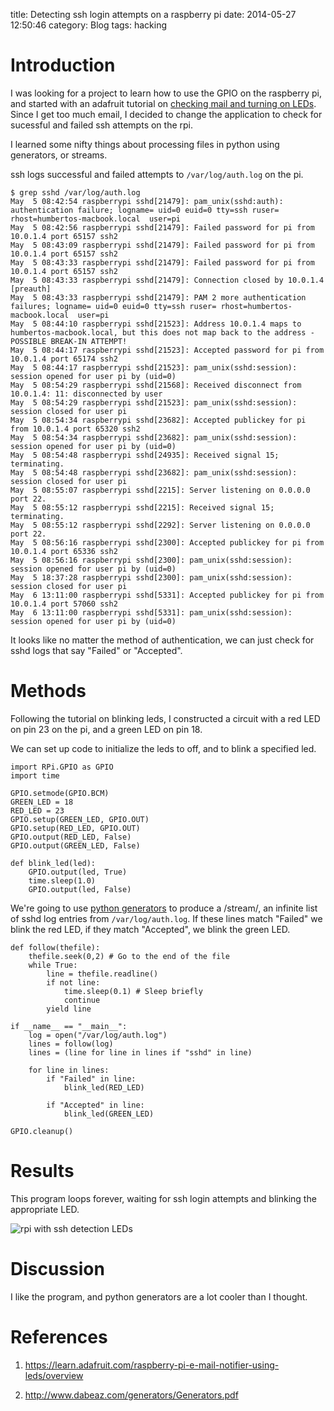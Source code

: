 title: Detecting ssh login attempts on a raspberry pi
date: 2014-05-27 12:50:46
category: Blog
tags: hacking

# Introduction

I was looking for a project to learn how to use the GPIO on the
raspberry pi, and started with an adafruit tutorial on
[checking mail and turning on LEDs](https://learn.adafruit.com/raspberry-pi-e-mail-notifier-using-leds/overview). Since
I get too much email, I decided to change the application to check for
sucessful and failed ssh attempts on the rpi.

I learned some nifty things about processing files in python using
generators, or streams.

ssh logs successful and failed attempts to `/var/log/auth.log` on the
pi.

```{text}
$ grep sshd /var/log/auth.log
May  5 08:42:54 raspberrypi sshd[21479]: pam_unix(sshd:auth): authentication failure; logname= uid=0 euid=0 tty=ssh ruser= rhost=humbertos-macbook.local  user=pi
May  5 08:42:56 raspberrypi sshd[21479]: Failed password for pi from 10.0.1.4 port 65157 ssh2
May  5 08:43:09 raspberrypi sshd[21479]: Failed password for pi from 10.0.1.4 port 65157 ssh2
May  5 08:43:33 raspberrypi sshd[21479]: Failed password for pi from 10.0.1.4 port 65157 ssh2
May  5 08:43:33 raspberrypi sshd[21479]: Connection closed by 10.0.1.4 [preauth]
May  5 08:43:33 raspberrypi sshd[21479]: PAM 2 more authentication failures; logname= uid=0 euid=0 tty=ssh ruser= rhost=humbertos-macbook.local  user=pi
May  5 08:44:10 raspberrypi sshd[21523]: Address 10.0.1.4 maps to humbertos-macbook.local, but this does not map back to the address - POSSIBLE BREAK-IN ATTEMPT!
May  5 08:44:17 raspberrypi sshd[21523]: Accepted password for pi from 10.0.1.4 port 65174 ssh2
May  5 08:44:17 raspberrypi sshd[21523]: pam_unix(sshd:session): session opened for user pi by (uid=0)
May  5 08:54:29 raspberrypi sshd[21568]: Received disconnect from 10.0.1.4: 11: disconnected by user
May  5 08:54:29 raspberrypi sshd[21523]: pam_unix(sshd:session): session closed for user pi
May  5 08:54:34 raspberrypi sshd[23682]: Accepted publickey for pi from 10.0.1.4 port 65320 ssh2
May  5 08:54:34 raspberrypi sshd[23682]: pam_unix(sshd:session): session opened for user pi by (uid=0)
May  5 08:54:48 raspberrypi sshd[24935]: Received signal 15; terminating.
May  5 08:54:48 raspberrypi sshd[23682]: pam_unix(sshd:session): session closed for user pi
May  5 08:55:07 raspberrypi sshd[2215]: Server listening on 0.0.0.0 port 22.
May  5 08:55:12 raspberrypi sshd[2215]: Received signal 15; terminating.
May  5 08:55:12 raspberrypi sshd[2292]: Server listening on 0.0.0.0 port 22.
May  5 08:56:16 raspberrypi sshd[2300]: Accepted publickey for pi from 10.0.1.4 port 65336 ssh2
May  5 08:56:16 raspberrypi sshd[2300]: pam_unix(sshd:session): session opened for user pi by (uid=0)
May  5 18:37:28 raspberrypi sshd[2300]: pam_unix(sshd:session): session closed for user pi
May  6 13:11:00 raspberrypi sshd[5331]: Accepted publickey for pi from 10.0.1.4 port 57060 ssh2
May  6 13:11:00 raspberrypi sshd[5331]: pam_unix(sshd:session): session opened for user pi by (uid=0)
```

It looks like no matter the method of authentication, we can just
check for sshd logs that say "Failed" or "Accepted".

# Methods

Following the tutorial on blinking leds, I constructed a circuit with
a red LED on pin 23 on the pi, and a green LED on pin 18.

We can set up code to initialize the leds to off, and to blink a
specified led.

```{python}
import RPi.GPIO as GPIO
import time

GPIO.setmode(GPIO.BCM)
GREEN_LED = 18
RED_LED = 23
GPIO.setup(GREEN_LED, GPIO.OUT)
GPIO.setup(RED_LED, GPIO.OUT)
GPIO.output(RED_LED, False)
GPIO.output(GREEN_LED, False)

def blink_led(led):
    GPIO.output(led, True)
    time.sleep(1.0)
    GPIO.output(led, False)
```

We're going to use [python generators](http://www.dabeaz.com/generators/Generators.pdf) to produce a /stream/, an infinite
list of sshd log entries from `/var/log/auth.log`. If these lines
match "Failed" we blink the red LED, if they match "Accepted", we
blink the green LED.

```{python}
def follow(thefile):
    thefile.seek(0,2) # Go to the end of the file
    while True:
        line = thefile.readline()
        if not line:
            time.sleep(0.1) # Sleep briefly
            continue
        yield line

if __name__ == "__main__":
    log = open("/var/log/auth.log")
    lines = follow(log)
    lines = (line for line in lines if "sshd" in line)

    for line in lines:
        if "Failed" in line:
            blink_led(RED_LED)

        if "Accepted" in line:
            blink_led(GREEN_LED)

GPIO.cleanup()
```

# Results

This program loops forever, waiting for ssh login attempts and
blinking the appropriate LED.

![rpi with ssh detection LEDs]({filename}/images/pi-ssh-checker.jpg)

# Discussion

I like the program, and python generators are a lot cooler than I thought.

# References

1. <https://learn.adafruit.com/raspberry-pi-e-mail-notifier-using-leds/overview>

1. <http://www.dabeaz.com/generators/Generators.pdf>
